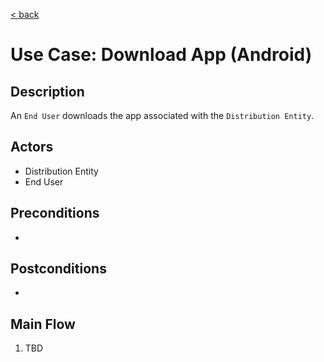 [&lt; back](../index.md)

# Use Case: Download App (Android)

## Description
An `End User` downloads the app associated with the `Distribution Entity`.

## Actors
- Distribution Entity
- End User

## Preconditions
- 

## Postconditions
- 

## Main Flow
1. TBD
